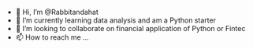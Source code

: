 - 👋 Hi, I’m @Rabbitandahat
- 🌱 I’m currently learning data analysis and am a Python starter
- 💞️ I’m looking to collaborate on financial application of Python or Fintec
- 📫 How to reach me ...

<!---
Rabbitandahat/Rabbitandahat is a ✨ special ✨ repository because its `README.md` (this file) appears on your GitHub profile.
You can click the Preview link to take a look at your changes.
--->
